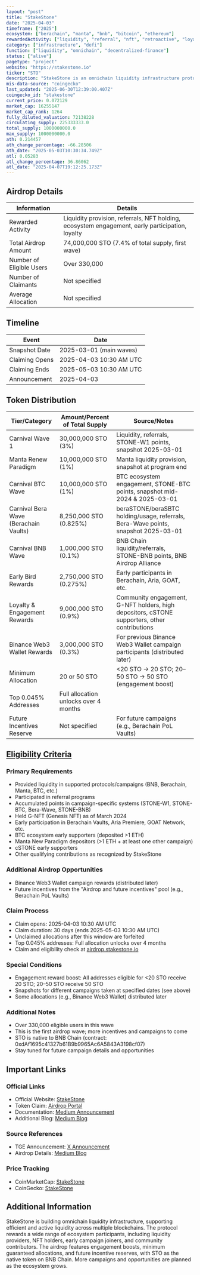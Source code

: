 ```yaml
---
layout: "post"
title: "StakeStone"
date: "2025-04-03"
timeframe: ["2025"]
ecosystem: ["berachain", "manta", "bnb", "bitcoin", "ethereum"]
rewardedActivity: ["liquidity", "referral", "nft", "retroactive", "loyalty"]
category: ["infrastructure", "defi"]
function: ["liquidity", "omnichain", "decentralized-finance"]
status: ["alive"]
pagetype: "project"
website: "https://stakestone.io"
ticker: "STO"
description: "StakeStone is an omnichain liquidity infrastructure protocol, enabling efficient, active liquidity provision and distribution across multiple blockchains."
mis-data-source: "coingecko"
last_updated: "2025-06-30T12:39:00.407Z"
coingecko_id: "stakestone"
current_price: 0.072129
market_cap: 16255147
market_cap_rank: 1264
fully_diluted_valuation: 72138228
circulating_supply: 225333333.0
total_supply: 1000000000.0
max_supply: 1000000000.0
ath: 0.214457
ath_change_percentage: -66.28506
ath_date: "2025-05-03T10:30:34.749Z"
atl: 0.05283
atl_change_percentage: 36.86062
atl_date: "2025-04-07T19:12:25.173Z"
---
```


## Airdrop Details

| Information              | Details                                                                                         |
| ------------------------ | ----------------------------------------------------------------------------------------------- |
| Rewarded Activity        | Liquidity provision, referrals, NFT holding, ecosystem engagement, early participation, loyalty |
| Total Airdrop Amount     | 74,000,000 STO (7.4% of total supply, first wave)                                               |
| Number of Eligible Users | Over 330,000                                                                                    |
| Number of Claimants      | Not specified                                                                                   |
| Average Allocation       | Not specified                                                                                   |

## Timeline

| Event          | Date                    |
| -------------- | ----------------------- |
| Snapshot Date  | 2025-03-01 (main waves) |
| Claiming Opens | 2025-04-03 10:30 AM UTC |
| Claiming Ends  | 2025-05-03 10:30 AM UTC |
| Announcement   | 2025-04-03              |

## Token Distribution

| Tier/Category                         | Amount/Percent of Total Supply        | Source/Notes                                                                                 |
| ------------------------------------- | ------------------------------------- | -------------------------------------------------------------------------------------------- |
| Carnival Wave 1                       | 30,000,000 STO (3%)                   | Liquidity, referrals, STONE-W1 points, snapshot 2025-03-01                                   |
| Manta Renew Paradigm                  | 10,000,000 STO (1%)                   | Manta liquidity provision, snapshot at program end                                           |
| Carnival BTC Wave                     | 10,000,000 STO (1%)                   | BTC ecosystem engagement, STONE-BTC points, snapshot mid-2024 & 2025-03-01                   |
| Carnival Bera Wave (Berachain Vaults) | 8,250,000 STO (0.825%)                | beraSTONE/beraSBTC holding/usage, referrals, Bera-Wave points, snapshot 2025-03-01           |
| Carnival BNB Wave                     | 1,000,000 STO (0.1%)                  | BNB Chain liquidity/referrals, STONE-BNB points, BNB Airdrop Alliance                        |
| Early Bird Rewards                    | 2,750,000 STO (0.275%)                | Early participants in Berachain, Aria, GOAT, etc.                                            |
| Loyalty & Engagement Rewards          | 9,000,000 STO (0.9%)                  | Community engagement, G-NFT holders, high depositors, cSTONE supporters, other contributions |
| Binance Web3 Wallet Rewards           | 3,000,000 STO (0.3%)                  | For previous Binance Web3 Wallet campaign participants (distributed later)                   |
| Minimum Allocation                    | 20 or 50 STO                          | <20 STO → 20 STO; 20–50 STO → 50 STO (engagement boost)                                      |
| Top 0.045% Addresses                  | Full allocation unlocks over 4 months |                                                                                              |
| Future Incentives Reserve             | Not specified                         | For future campaigns (e.g., Berachain PoL Vaults)                                            |

## [Eligibility Criteria](https://medium.com/@Stake_Stone_/stakestone-airdrop-deep-dive-96b7fb0976f3)

### Primary Requirements

- Provided liquidity in supported protocols/campaigns (BNB, Berachain, Manta, BTC, etc.)
- Participated in referral programs
- Accumulated points in campaign-specific systems (STONE-W1, STONE-BTC, Bera-Wave, STONE-BNB)
- Held G-NFT (Genesis NFT) as of March 2024
- Early participation in Berachain Vaults, Aria Premiere, GOAT Network, etc.
- BTC ecosystem early supporters (deposited >1 ETH)
- Manta New Paradigm depositors (>1 ETH + at least one other campaign)
- cSTONE early supporters
- Other qualifying contributions as recognized by StakeStone

### Additional Airdrop Opportunities

- Binance Web3 Wallet campaign rewards (distributed later)
- Future incentives from the "Airdrop and future incentives" pool (e.g., Berachain PoL Vaults)

### Claim Process

- Claim opens: 2025-04-03 10:30 AM UTC
- Claim duration: 30 days (ends 2025-05-03 10:30 AM UTC)
- Unclaimed allocations after this window are forfeited
- Top 0.045% addresses: Full allocation unlocks over 4 months
- Claim and eligibility check at [airdrop.stakestone.io](https://airdrop.stakestone.io)

### Special Conditions

- Engagement reward boost: All addresses eligible for <20 STO receive 20 STO; 20–50 STO receive 50 STO
- Snapshots for different campaigns taken at specified dates (see above)
- Some allocations (e.g., Binance Web3 Wallet) distributed later

### Additional Notes

- Over 330,000 eligible users in this wave
- This is the first airdrop wave; more incentives and campaigns to come
- STO is native to BNB Chain (contract: 0xdAf1695c41327b61B9b9965Ac6A5843A3198cf07)
- Stay tuned for future campaign details and opportunities

## Important Links

### Official Links

- Official Website: [StakeStone](https://stakestone.io)
- Token Claim: [Airdrop Portal](https://airdrop.stakestone.io)
- Documentation: [Medium Announcement](https://medium.com/@Stake_Stone_/stakestone-airdrop-deep-dive-96b7fb0976f3)
- Additional Blog: [Medium Blog](https://medium.com/@Stake_Stone_/96b7fb0976f3)

### Source References

- TGE Announcement: [X Announcement](https://x.com/Stake_Stone/status/1907678727129137444)
- Airdrop Details: [Medium Blog](https://medium.com/@Stake_Stone_/stakestone-airdrop-deep-dive-96b7fb0976f3)

### Price Tracking

- CoinMarketCap: [StakeStone](https://coinmarketcap.com/currencies/stakestone/)
- CoinGecko: [StakeStone](https://www.coingecko.com/en/coins/stakestone)

## Additional Information

StakeStone is building omnichain liquidity infrastructure, supporting efficient and active liquidity across multiple blockchains. The protocol rewards a wide range of ecosystem participants, including liquidity providers, NFT holders, early campaign joiners, and community contributors. The airdrop features engagement boosts, minimum guaranteed allocations, and future incentive reserves, with STO as the native token on BNB Chain. More campaigns and opportunities are planned as the ecosystem grows.